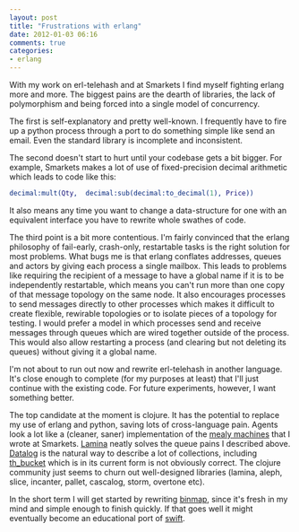 ```yaml
---
layout: post
title: "Frustrations with erlang"
date: 2012-01-03 06:16
comments: true
categories:
- erlang
---
```


With my work on erl-telehash and at Smarkets I find myself fighting erlang more and more. The biggest pains are the dearth of libraries, the lack of polymorphism and being forced into a single model of concurrency.

<!--more-->

The first is self-explanatory and pretty well-known. I frequently have to fire up a python process through a port to do something simple like send an email. Even the standard library is incomplete and inconsistent.

The second doesn't start to hurt until your codebase gets a bit bigger. For example, Smarkets makes a lot of use of fixed-precision decimal arithmetic which leads to code like this:

``` erlang
decimal:mult(Qty,  decimal:sub(decimal:to_decimal(1), Price))
```
It also means any time you want to change a data-structure for one with an equivalent interface you have to rewrite whole swathes of code.

The third point is a bit more contentious. I'm fairly convinced that the erlang philosophy of fail-early, crash-only, restartable tasks is the right solution for most problems. What bugs me is that erlang conflates addresses, queues and actors by giving each process a single mailbox. This leads to problems like requiring the recipient of a message to have a global name if it is to be independently restartable, which means you can't run more than one copy of that message topology on the same node. It also encourages processes to send messages directly to other processes which makes it difficult to create flexible, rewirable topologies or to isolate pieces of a topology for testing. I would prefer a model in which processes send and receive messages through queues which are wired together outside of the process. This would also allow restarting a process (and clearing but not deleting its queues) without giving it a global name.

I'm not about to run out now and rewrite erl-telehash in another language. It's close enough to complete (for my purposes at least) that I'll just continue with the existing code. For future experiments, however, I want something better.

The top candidate at the moment is clojure. It has the potential to replace my use of erlang and python, saving lots of cross-language pain. Agents look a lot like a (cleaner, saner) implementation of the [mealy machines](http://scattered-thoughts.net/one/1300/292121/72985) that I wrote at Smarkets. [Lamina](https://github.com/ztellman/lamina) neatly solves the queue pains I described above. [Datalog](http://code.google.com/p/clojure-contrib/wiki/DatalogOverview) is the natural way to describe a lot of collections, including [th_bucket](https://github.com/jamii/erl-telehash/blob/master/src/th_bucket.erl) which is in its current form is not obviously correct. The clojure community just seems to churn out well-designed libraries (lamina, aleph, slice, incanter, pallet, cascalog, storm, overtone etc).

In the short term I will get started by rewriting [binmap](https://github.com/jamii/binmap), since it's fresh in my mind and simple enough to finish quickly. If that goes well it might eventually become an educational port of [swift](http://libswift.org).

